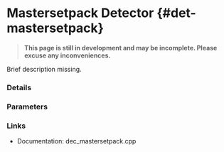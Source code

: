 # Mastersetpack Detector {#det-mastersetpack}
> **This page is still in development and may be incomplete. Please excuse any inconveniences.**

Brief description missing.

### Details

### Parameters

### Links
 * Documentation: dec_mastersetpack.cpp
